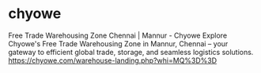 # chyowe
Free Trade Warehousing Zone Chennai | Mannur - Chyowe
Explore Chyowe's Free Trade Warehousing Zone in Mannur, Chennai – your gateway to efficient global trade, storage, and seamless logistics solutions.
https://chyowe.com/warehouse-landing.php?whi=MQ%3D%3D
